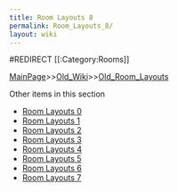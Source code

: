 ```yaml
---
title: Room Layouts 8
permalink: Room_Layouts_8/
layout: wiki
---
```

#REDIRECT [[:Category:Rooms]]

[MainPage](/keeperrl_wiki/ "wikilink")>>[Old_Wiki](/keeperrl_wiki/Old_Wiki "wikilink")>>[Old_Room_Layouts](/keeperrl_wiki/Old_Room_Layouts "wikilink")

Other items in this section
-    [Room Layouts 0](/keeperrl_wiki/Room_Layouts_0 "wikilink")
-    [Room Layouts 1](/keeperrl_wiki/Room_Layouts_1 "wikilink")
-    [Room Layouts 2](/keeperrl_wiki/Room_Layouts_2 "wikilink")
-    [Room Layouts 3](/keeperrl_wiki/Room_Layouts_3 "wikilink")
-    [Room Layouts 4](/keeperrl_wiki/Room_Layouts_4 "wikilink")
-    [Room Layouts 5](/keeperrl_wiki/Room_Layouts_5 "wikilink")
-    [Room Layouts 6](/keeperrl_wiki/Room_Layouts_6 "wikilink")
-    [Room Layouts 7](/keeperrl_wiki/Room_Layouts_7 "wikilink")
